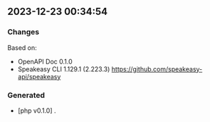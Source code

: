 

## 2023-12-23 00:34:54
### Changes
Based on:
- OpenAPI Doc 0.1.0 
- Speakeasy CLI 1.129.1 (2.223.3) https://github.com/speakeasy-api/speakeasy
### Generated
- [php v0.1.0] .